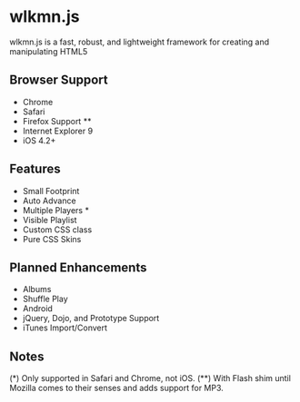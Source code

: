 wlkmn.js
========
wlkmn.js is a fast, robust, and lightweight framework for creating and manipulating HTML5 <audio> MP3 players. More info here: http://labs.dangerisgo.com/wlkmn

Browser Support
---------------
* Chrome
* Safari
* Firefox Support **
* Internet Explorer 9
* iOS 4.2+

Features
--------
* Small Footprint
* Auto Advance
* Multiple Players *
* Visible Playlist
* Custom CSS class
* Pure CSS Skins

Planned Enhancements
--------------------
* Albums
* Shuffle Play
* Android
* jQuery, Dojo, and Prototype Support
* iTunes Import/Convert

Notes
-----
(*) Only supported in Safari and Chrome, not iOS.
(**) With Flash shim until Mozilla comes to their senses and adds support for MP3.
